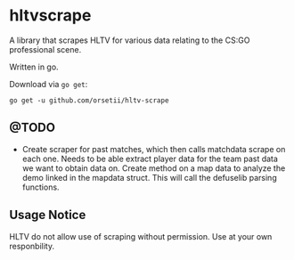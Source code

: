 # hltvscrape

A library that scrapes HLTV for various data relating to the CS:GO professional scene.

Written in go.

Download via `go get`:
```
go get -u github.com/orsetii/hltv-scrape
```

## @TODO 

- Create scraper for past matches, which then calls matchdata scrape on each one. Needs to be able extract player data for the team past data we want to obtain data on. Create method on a map data to analyze the demo linked in the mapdata struct. This will call the defuselib parsing functions.

## Usage Notice

HLTV do not allow use of scraping without permission. Use at your own responbility.
